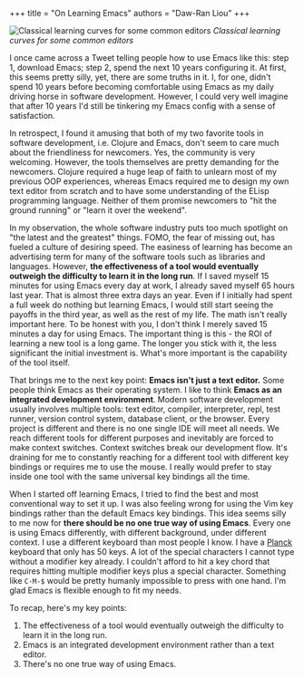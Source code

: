 +++
title = "On Learning Emacs"
authors = "Daw-Ran Liou"
+++

![Classical learning curves for some common
editors](http://ergoemacs.org/emacs/i/emacs_learning_curves.png) _Classical
learning curves for some common editors_

I once came across a Tweet telling people how to use Emacs like this: step 1,
download Emacs; step 2, spend the next 10 years configuring it. At first, this
seems pretty silly, yet, there are some truths in it. I, for one, didn't
spend 10 years before becoming comfortable using Emacs as my daily driving horse
in software development. However, I could very well imagine that after 10 years
I'd still be tinkering my Emacs config with a sense of satisfaction.

In retrospect, I found it amusing that both of my two favorite tools in software
development, i.e. Clojure and Emacs, don't seem to care much about the
friendliness for newcomers. Yes, the community is very welcoming. However, the
tools themselves are pretty demanding for the newcomers. Clojure required a huge
leap of faith to unlearn most of my previous OOP experiences, whereas Emacs
required me to design my own text editor from scratch and to have some
understanding of the ELisp programming language. Neither of them promise
newcomers to "hit the ground running" or "learn it over the weekend".

In my observation, the whole software industry puts too much spotlight on "the
latest and the greatest" things. FOMO, the fear of missing out, has fueled a
culture of desiring speed. The easiness of learning has become an advertising
term for many of the software tools such as libraries and languages. However,
__the effectiveness of a tool would eventually outweigh the difficulty to learn
it in the long run__. If I saved myself 15 minutes for using Emacs every day at
work, I already saved myself 65 hours last year. That is almost three extra days
an year. Even if I initially had spent a full week do nothing but learning
Emacs, I would still start seeing the payoffs in the third year, as well as the
rest of my life. The math isn't really important here. To be honest with you, I
don't think I merely saved 15 minutes a day for using Emacs. The important thing
is this - the ROI of learning a new tool is a long game. The longer you stick
with it, the less significant the initial investment is. What's more important
is the capability of the tool itself.

That brings me to the next key point: __Emacs isn't just a text editor.__ Some
people think Emacs as their operating system. I like to think __Emacs as an
integrated development environment__. Modern software development usually
involves multiple tools: text editor, compiler, interpreter, repl, test runner,
version control system, database client, or the browser. Every project is
different and there is no one single IDE will meet all needs. We reach different
tools for different purposes and inevitably are forced to make context
switches. Context switches break our development flow. It's draining for me to
constantly reaching for a different tool with different key bindings or requires
me to use the mouse. I really would prefer to stay inside one tool with the same
universal key bindings all the time.

When I started off learning Emacs, I tried to find the best and most
conventional way to set it up. I was also feeling wrong for using the Vim key
bindings rather than the default Emacs key bindings. This idea seems silly to me
now for __there should be no one true way of using Emacs__. Every one is using
Emacs differently, with different background, under different context. I use a
different keyboard than most people I know. I have a
[Planck](https://ergodox-ez.com/pages/planck) keyboard that only has 50 keys. A
lot of the special characters I cannot type without a modifier key already. I
couldn't afford to hit a key chord that requires hitting multiple modifier keys
plus a special character. Something like `C-M-$` would be pretty humanly
impossible to press with one hand. I'm glad Emacs is flexible enough to fit my
needs.

To recap, here's my key points:
1. The effectiveness of a tool would eventually outweigh the difficulty to
learn it in the long run.
1. Emacs is an integrated development environment rather than a text editor.
1. There's no one true way of using Emacs.
